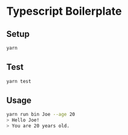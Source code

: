 # Typescript Boilerplate

## Setup

```sh
yarn
```

## Test

```sh
yarn test
```

## Usage

```sh
yarn run bin Joe --age 20
> Hello Joe!
> You are 20 years old.
```